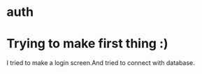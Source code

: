 # auth

<h1>Trying to make first thing :)</h1>

<p>I tried to make a login screen.And tried to connect with database.</p>
